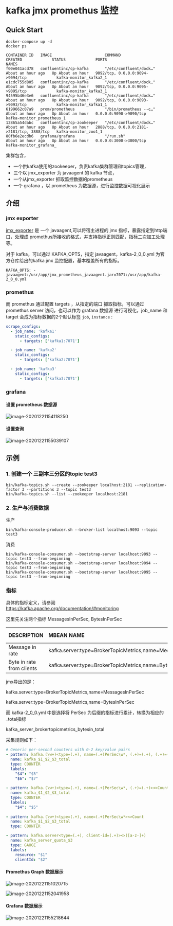 

# kafka jmx promethus 监控

## Quick Start

```shell
docker-compose up -d
docker ps

CONTAINER ID   IMAGE                       COMMAND                  CREATED             STATUS             PORTS                                        NAMES
f00e041acd78   confluentinc/cp-kafka       "/etc/confluent/dock…"   About an hour ago   Up About an hour   9092/tcp, 0.0.0.0:9094->9094/tcp             kafka-monitor_kafka2_1
e1cdc755d805   confluentinc/cp-kafka       "/etc/confluent/dock…"   About an hour ago   Up About an hour   9092/tcp, 0.0.0.0:9095->9095/tcp             kafka-monitor_kafka3_1
94595b46e3e6   confluentinc/cp-kafka       "/etc/confluent/dock…"   About an hour ago   Up About an hour   9092/tcp, 0.0.0.0:9093->9093/tcp             kafka-monitor_kafka1_1
6199662c07a9   prom/prometheus             "/bin/prometheus --c…"   About an hour ago   Up About an hour   0.0.0.0:9090->9090/tcp                       kafka-monitor_prometheus_1
12865a54dabc   confluentinc/cp-zookeeper   "/etc/confluent/dock…"   About an hour ago   Up About an hour   2888/tcp, 0.0.0.0:2181->2181/tcp, 3888/tcp   kafka-monitor_zoo1_1
80fb6e2ecdb6   grafana/grafana             "/run.sh"                About an hour ago   Up About an hour   0.0.0.0:3000->3000/tcp                       kafka-monitor_grafana_
```

集群包含，

- 一个供kafka使用的zookeeper，负责kafka集群管理和topics管理， 
- 三个以  jmx_exporter 为 javaagent  的 kafka 节点， 
- 一个从jmx_exporter 抓取监控数据的prometheus
- 一个 grafana ，以 prometheus 为数据源，进行监控数据可视化展示

## 介绍

### jmx exporter

[jmx_exporter](https://github.com/prometheus/jmx_exporter)  是 一个 javaagent,可以将宿主进程的 jmx 指标，暴露指定到http端口，处理成 promethus所接收的格式，并支持指标正则匹配，指标二次加工处理 等。

对于 kafka，可以通过 KAFKA_OPTS，指定  javaagent，kafka-2_0_0.yml 为官方仓库给出的kafka jmx 监控配置，基本覆盖所有的指标。

```
KAFKA_OPTS: -javaagent:/usr/app/jmx_prometheus_javaagent.jar=7071:/usr/app/kafka-2_0_0.yml
```

### promethus

而 promethus 通过配置 targets ，从指定的端口 抓取指标，可以通过 promethus server 访问，也可以作为 grafana 数据源 进行可视化，job_name 和 target 会成为指标数据的2个默认标签 `job`, `instance` :

```yaml
scrape_configs:
  - job_name: 'kafka1'
    static_configs: 
      - targets: ['kafka1:7071']

  - job_name: 'kafka2'
    static_configs:
      - targets: ['kafka2:7071']

  - job_name: 'kafka3'
    static_configs:
      - targets: ['kafka3:7071']
```

### grafana

#### 设置 prometheus 数据源

![image-20201221154118250](D:\github\jmx\kafka-monitor\kafka-monitor\README.assets\image-20201221154118250.png) 

#### 设置查询

![image-20201221155039107](D:\github\jmx\kafka-monitor\kafka-monitor\README.assets\image-20201221155039107.png)



## 示例

### 1. 创建一个 三副本三分区的topic test3

```shell
bin/kafka-topics.sh --create --zookeeper localhost:2181 --replication-factor 3 --partitions 3 --topic test3
bin/kafka-topics.sh --list --zookeeper localhost:2181
```

### 2. 生产与消费数据

生产

```shell
bin/kafka-console-producer.sh --broker-list localhost:9093 --topic test3
```

消费

```
bin/kafka-console-consumer.sh --bootstrap-server localhost:9093 --topic test3 --from-beginning
bin/kafka-console-consumer.sh --bootstrap-server localhost:9094 --topic test3 --from-beginning
bin/kafka-console-consumer.sh --bootstrap-server localhost:9095 --topic test3 --from-beginning
```

### 指标

具体的指标定义，请参阅  https://kafka.apache.org/documentation/#monitoring

这里先关注两个指标  MessagesInPerSec,  BytesInPerSec 

| DESCRIPTION               | MBEAN NAME                                                 | NORMAL VALUE |
| :------------------------ | :--------------------------------------------------------- | :----------- |
| Message in rate           | kafka.server:type=BrokerTopicMetrics,name=MessagesInPerSec |              |
| Byte in rate from clients | kafka.server:type=BrokerTopicMetrics,name=BytesInPerSec    |              |

jmx导出的是：

kafka.server:type=BrokerTopicMetrics,name=MessagesInPerSec

kafka.server:type=BrokerTopicMetrics,name=BytesInPerSec 

而 kafka-2_0_0.yml 中是选择将 PerSec 为后缀的指标进行累计，转换为相应的 _total指标

kafka_server_brokertopicmetrics_bytesin_total

采集规则如下：

```yaml
# Generic per-second counters with 0-2 key/value pairs
- pattern: kafka.(\w+)<type=(.+), name=(.+)PerSec\w*, (.+)=(.+), (.+)=(.+)><>Count
  name: kafka_$1_$2_$3_total
  type: COUNTER
  labels:
    "$4": "$5"
    "$6": "$7"
    
- pattern: kafka.(\w+)<type=(.+), name=(.+)PerSec\w*, (.+)=(.+)><>Count
  name: kafka_$1_$2_$3_total
  type: COUNTER
  labels:
    "$4": "$5"
    
- pattern: kafka.(\w+)<type=(.+), name=(.+)PerSec\w*><>Count
  name: kafka_$1_$2_$3_total
  type: COUNTER

- pattern: kafka.server<type=(.+), client-id=(.+)><>([a-z-]+)
  name: kafka_server_quota_$3
  type: GAUGE
  labels:
    resource: "$1"
    clientId: "$2"
```

#### Promethus Graph 数据展示

![image-20201221151020715](D:\github\jmx\kafka-monitor\kafka-monitor\README.assets\image-20201221151020715.png)

![image-20201221152041958](D:\github\jmx\kafka-monitor\kafka-monitor\README.assets\image-20201221152041958.png)

#### Grafana 数据展示

![image-20201221155218644](D:\github\jmx\kafka-monitor\kafka-monitor\README.assets\image-20201221155218644.png)